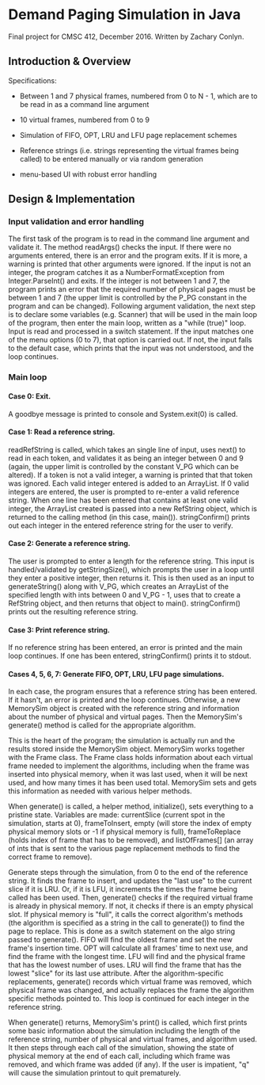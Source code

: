# Demand Paging Simulation in Java
Final project for CMSC 412, December 2016.
Written by Zachary Conlyn.
## Introduction & Overview
Specifications:
- Between 1 and 7 physical frames, numbered from 0 to N - 1, which are to be read in as a command line argument

- 10 virtual frames, numbered from 0 to 9

- Simulation of FIFO, OPT, LRU and LFU page replacement schemes

- Reference strings (i.e. strings representing the virtual frames being called) to be entered manually or via random generation

- menu-based UI with robust error handling

## Design & Implementation
### Input validation and error handling
The first task of the program is to read in the command line argument and validate it. The method readArgs() checks the input. If there were no arguments entered, there is an error and the program exits. If it is more, a warning is printed that other arguments were ignored. If the input is not an integer, the program catches it as a NumberFormatException from Integer.ParseInt() and exits. If the integer is not between 1 and 7, the program prints an error that the required number of physical pages must be between 1 and 7 (the upper limit is controlled by the P_PG constant in the program and can be changed).
Following argument validation, the next step is to declare some variables (e.g. Scanner) that will be used in the main loop of the program, then enter the main loop, written as a "while (true)" loop. Input is read and processed in a switch statement. If the input matches one of the menu options (0 to 7), that option is carried out. If not, the input falls to the default case, which prints that the input was not understood, and the loop continues.

### Main loop
#### Case 0: Exit.
A goodbye message is printed to console and System.exit(0) is called.

#### Case 1: Read a reference string.
readRefString is called, which takes an single line of input, uses next() to read in each token, and validates it as being an integer between 0 and 9 (again, the upper limit is controlled by the constant V_PG which can be altered). If a token is not a valid integer, a warning is printed that that token was ignored. Each valid integer entered is added to an ArrayList<Int>. If 0 valid integers are entered, the user is prompted to re-enter a valid reference string. When one line has been entered that contains at least one valid integer, the ArrayList<Int> created is passed into a new RefString object, which is returned to the calling method (in this case, main()). stringConfirm() prints out each integer in the entered reference string for the user to verify.

#### Case 2: Generate a reference string.
The user is prompted to enter a length for the reference string. This input is handled/validated by getStringSize(), which prompts the user in a loop until they enter a positive integer, then returns it. This is then used as an input to generateString() along with V_PG, which creates an ArrayList<Int> of the specified length with ints between 0 and V_PG - 1, uses that to create a RefString object, and then returns that object to main(). stringConfirm() prints out the resulting reference string.

#### Case 3: Print reference string.
If no reference string has been entered, an error is printed and the main loop continues. If one has been entered, stringConfirm() prints it to stdout.

#### Cases 4, 5, 6, 7: Generate FIFO, OPT, LRU, LFU page simulations.
In each case, the program ensures that a reference string has been entered. If it hasn't, an error is printed and the loop continues. Otherwise, a new MemorySim object is created with the reference string and information about the number of physical and virtual pages. Then the MemorySim's generate() method is called for the appropriate algorithm.

This is the heart of the program; the simulation is actually run and the results stored inside the MemorySim object. MemorySim works together with the Frame class. The Frame class holds information about each virtual frame needed to implement the algorithms, including when the frame was inserted into physical memory, when it was last used, when it will be next used, and how many times it has been used total. MemorySim sets and gets this information as needed with various helper methods.

When generate() is called, a helper method, initialize(), sets everything to a pristine state. Variables are made: currentSlice (current spot in the simulation, starts at 0), frameToInsert, empty (will store the index of empty physical memory slots or -1 if physical memory is full), frameToReplace (holds index of frame that has to be removed), and listOfFrames[] (an array of ints that is sent to the various page replacement methods to find the correct frame to remove).

Generate steps through the simulation, from 0 to the end of the reference string. It finds the frame to insert, and updates the "last use" to the current slice if it is LRU. Or, if it is LFU, it increments the times the frame being called has been used. Then, generate() checks if the required virtual frame is already in physical memory. If not, it checks if there is an empty physical slot. If physical memory is "full", it calls the correct algorithm's methods (the algorithm is specified as a string in the call to generate()) to find the page to replace. This is done as a switch statement on the algo string passed to generate(). FIFO will find the oldest frame and set the new frame's insertion time. OPT will calculate all frames' time to next use, and find the frame with the longest time. LFU will find and the physical frame that has the lowest number of uses. LRU will find the frame that has the lowest "slice" for its last use attribute. After the algorithm-specific replacements, generate() records which virtual frame was removed, which physical frame was changed, and actually replaces the frame the algorithm specific methods pointed to. This loop is continued for each integer in the reference string.

When generate() returns, MemorySim's print() is called, which first prints some basic information about the simulation including the length of the reference string, number of physical and virtual frames, and algorithm used. It then steps through each call of the simulation, showing the state of physical memory at the end of each call, including which frame was removed, and which frame was added (if any). If the user is impatient, "q" will cause the simulation printout to quit prematurely.
